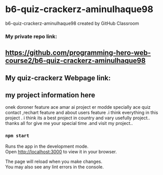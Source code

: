 # b6-quiz-crackerz-aminulhaque98
b6-quiz-crackerz-aminulhaque98 created by GitHub Classroom



### My private repo link:

 ## https://github.com/programming-hero-web-course2/b6-quiz-crackerz-aminulhaque98

## My quiz-crackerz Webpage link:


## my project information here

 onek doroner feature ace amar ai project er modde specially ace quiz contact ,rechart feature and about users feature .i think everything in this project . i think its a best project in country and vary usefully project..
 thanks all for give me your special time .and visit my project..

### `npm start`

Runs the app in the development mode.\
Open [http://localhost:3000](http://localhost:3000) to view it in your browser.

The page will reload when you make changes.\
You may also see any lint errors in the console.

